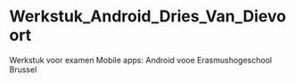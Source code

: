 # Werkstuk_Android_Dries_Van_Dievoort
Werkstuk voor examen Mobile apps: Android vooe Erasmushogeschool Brussel
